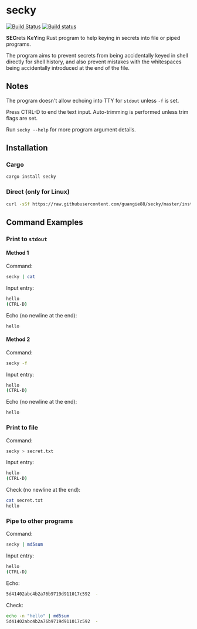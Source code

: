 # secky

[![Build Status](https://travis-ci.org/guangie88/secky.svg?branch=master)](https://travis-ci.org/guangie88/secky)
[![Build status](https://ci.appveyor.com/api/projects/status/m4yhnkqhwco6kexu/branch/master?svg=true)](https://ci.appveyor.com/project/guangie88/secky/branch/master)

**SEC**rets **K**e**Y**ing Rust program to help keying in secrets into file or
piped programs.

The program aims to prevent secrets from being accidentally keyed in shell
directly for shell history, and also prevent mistakes with the whitespaces being
accidentally introduced at the end of the file.

## Notes

The program doesn't allow echoing into TTY for `stdout` unless `-f` is set.

Press CTRL-D to end the text input. Auto-trimming is performed unless trim flags
are set.

Run `secky --help` for more program argument details.

## Installation

### Cargo

```bash
cargo install secky
```

### Direct (only for Linux)

```bash
curl -sSf https://raw.githubusercontent.com/guangie88/secky/master/install-linux.sh | sudo sh
```

## Command Examples

### Print to `stdout`

#### Method 1

Command:

```bash
secky | cat
```

Input entry:

```bash
hello
(CTRL-D)
```

Echo (no newline at the end):

```bash
hello
```

#### Method 2

Command:

```bash
secky -f
```

Input entry:

```bash
hello
(CTRL-D)
```

Echo (no newline at the end):

```bash
hello
```

### Print to file

Command:

```bash
secky > secret.txt
```

Input entry:

```bash
hello
(CTRL-D)
```

Check (no newline at the end):

```bash
cat secret.txt
hello
```

### Pipe to other programs

Command:

```bash
secky | md5sum
```

Input entry:

```bash
hello
(CTRL-D)
```

Echo:

```bash
5d41402abc4b2a76b9719d911017c592  -
```

Check:

```bash
echo -n "hello" | md5sum
5d41402abc4b2a76b9719d911017c592  -
```
